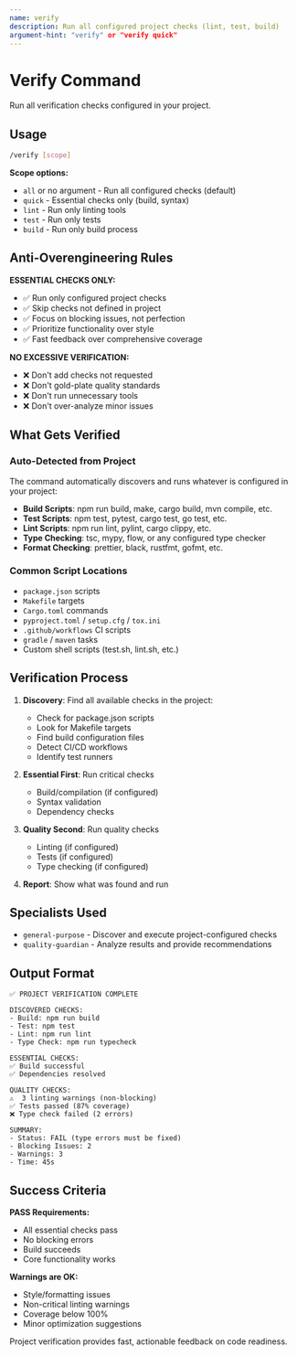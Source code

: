 ```yaml
---
name: verify
description: Run all configured project checks (lint, test, build)
argument-hint: "verify" or "verify quick"
---
```


# Verify Command

Run all verification checks configured in your project.

## Usage

```bash
/verify [scope]
```

**Scope options:**

- `all` or no argument - Run all configured checks (default)
- `quick` - Essential checks only (build, syntax)
- `lint` - Run only linting tools
- `test` - Run only tests
- `build` - Run only build process

## Anti-Overengineering Rules

**ESSENTIAL CHECKS ONLY:**

- ✅ Run only configured project checks
- ✅ Skip checks not defined in project
- ✅ Focus on blocking issues, not perfection
- ✅ Prioritize functionality over style
- ✅ Fast feedback over comprehensive coverage

**NO EXCESSIVE VERIFICATION:**

- ❌ Don't add checks not requested
- ❌ Don't gold-plate quality standards
- ❌ Don't run unnecessary tools
- ❌ Don't over-analyze minor issues

## What Gets Verified

### Auto-Detected from Project

The command automatically discovers and runs whatever is configured in your project:

- **Build Scripts**: npm run build, make, cargo build, mvn compile, etc.
- **Test Scripts**: npm test, pytest, cargo test, go test, etc.
- **Lint Scripts**: npm run lint, pylint, cargo clippy, etc.
- **Type Checking**: tsc, mypy, flow, or any configured type checker
- **Format Checking**: prettier, black, rustfmt, gofmt, etc.

### Common Script Locations

- `package.json` scripts
- `Makefile` targets
- `Cargo.toml` commands
- `pyproject.toml` / `setup.cfg` / `tox.ini`
- `.github/workflows` CI scripts
- `gradle` / `maven` tasks
- Custom shell scripts (test.sh, lint.sh, etc.)

## Verification Process

1. **Discovery**: Find all available checks in the project:
   - Check for package.json scripts
   - Look for Makefile targets
   - Find build configuration files
   - Detect CI/CD workflows
   - Identify test runners

2. **Essential First**: Run critical checks
   - Build/compilation (if configured)
   - Syntax validation
   - Dependency checks

3. **Quality Second**: Run quality checks
   - Linting (if configured)
   - Tests (if configured)
   - Type checking (if configured)

4. **Report**: Show what was found and run

## Specialists Used

- `general-purpose` - Discover and execute project-configured checks
- `quality-guardian` - Analyze results and provide recommendations

## Output Format

```text
✅ PROJECT VERIFICATION COMPLETE

DISCOVERED CHECKS:
- Build: npm run build
- Test: npm test
- Lint: npm run lint
- Type Check: npm run typecheck

ESSENTIAL CHECKS:
✅ Build successful
✅ Dependencies resolved

QUALITY CHECKS:
⚠️  3 linting warnings (non-blocking)
✅ Tests passed (87% coverage)
❌ Type check failed (2 errors)

SUMMARY:
- Status: FAIL (type errors must be fixed)
- Blocking Issues: 2
- Warnings: 3
- Time: 45s
```

## Success Criteria

**PASS Requirements:**

- All essential checks pass
- No blocking errors
- Build succeeds
- Core functionality works

**Warnings are OK:**

- Style/formatting issues
- Non-critical linting warnings
- Coverage below 100%
- Minor optimization suggestions

Project verification provides fast, actionable feedback on code readiness.
